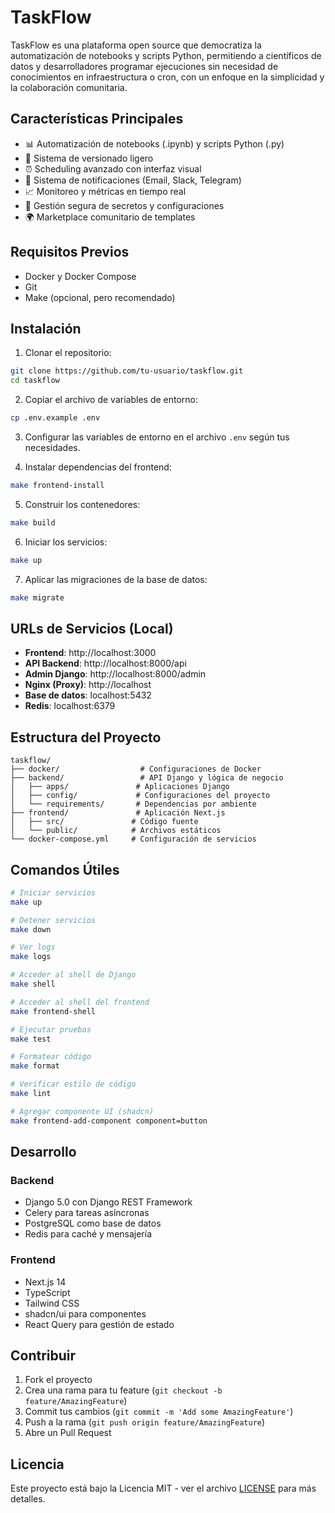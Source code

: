 # TaskFlow

TaskFlow es una plataforma open source que democratiza la automatización de notebooks y scripts Python, permitiendo a científicos de datos y desarrolladores programar ejecuciones sin necesidad de conocimientos en infraestructura o cron, con un enfoque en la simplicidad y la colaboración comunitaria.

## Características Principales

- 📊 Automatización de notebooks (.ipynb) y scripts Python (.py)
- 🔄 Sistema de versionado ligero
- ⏰ Scheduling avanzado con interfaz visual
- 📱 Sistema de notificaciones (Email, Slack, Telegram)
- 📈 Monitoreo y métricas en tiempo real
- 🔐 Gestión segura de secretos y configuraciones
- 🌍 Marketplace comunitario de templates

## Requisitos Previos

- Docker y Docker Compose
- Git
- Make (opcional, pero recomendado)

## Instalación

1. Clonar el repositorio:
```bash
git clone https://github.com/tu-usuario/taskflow.git
cd taskflow
```

2. Copiar el archivo de variables de entorno:
```bash
cp .env.example .env
```

3. Configurar las variables de entorno en el archivo `.env` según tus necesidades.

4. Instalar dependencias del frontend:
```bash
make frontend-install
```

5. Construir los contenedores:
```bash
make build
```

6. Iniciar los servicios:
```bash
make up
```

7. Aplicar las migraciones de la base de datos:
```bash
make migrate
```

## URLs de Servicios (Local)

- **Frontend**: http://localhost:3000
- **API Backend**: http://localhost:8000/api
- **Admin Django**: http://localhost:8000/admin
- **Nginx (Proxy)**: http://localhost
- **Base de datos**: localhost:5432
- **Redis**: localhost:6379

## Estructura del Proyecto

```
taskflow/
├── docker/                  # Configuraciones de Docker
├── backend/                 # API Django y lógica de negocio
│   ├── apps/               # Aplicaciones Django
│   ├── config/             # Configuraciones del proyecto
│   └── requirements/       # Dependencias por ambiente
├── frontend/               # Aplicación Next.js
│   ├── src/               # Código fuente
│   └── public/            # Archivos estáticos
└── docker-compose.yml     # Configuración de servicios
```

## Comandos Útiles

```bash
# Iniciar servicios
make up

# Detener servicios
make down

# Ver logs
make logs

# Acceder al shell de Django
make shell

# Acceder al shell del frontend
make frontend-shell

# Ejecutar pruebas
make test

# Formatear código
make format

# Verificar estilo de código
make lint

# Agregar componente UI (shadcn)
make frontend-add-component component=button
```

## Desarrollo

### Backend
- Django 5.0 con Django REST Framework
- Celery para tareas asíncronas
- PostgreSQL como base de datos
- Redis para caché y mensajería

### Frontend
- Next.js 14
- TypeScript
- Tailwind CSS
- shadcn/ui para componentes
- React Query para gestión de estado

## Contribuir

1. Fork el proyecto
2. Crea una rama para tu feature (`git checkout -b feature/AmazingFeature`)
3. Commit tus cambios (`git commit -m 'Add some AmazingFeature'`)
4. Push a la rama (`git push origin feature/AmazingFeature`)
5. Abre un Pull Request

## Licencia

Este proyecto está bajo la Licencia MIT - ver el archivo [LICENSE](LICENSE) para más detalles. 
